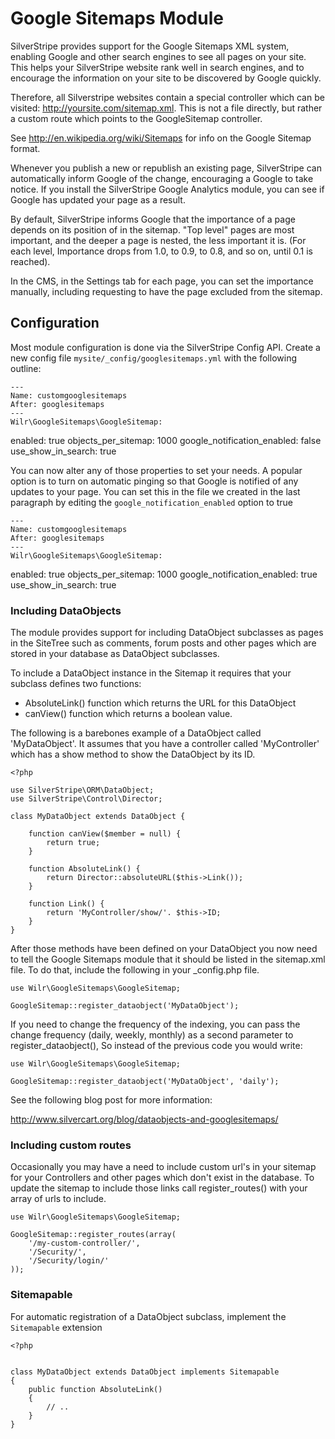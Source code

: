 # Google Sitemaps Module

SilverStripe provides support for the Google Sitemaps XML system, enabling
Google and other search engines to see all pages on your site. This helps
your SilverStripe website rank well in search engines, and to encourage the
information on your site to be discovered by Google quickly.

Therefore, all Silverstripe websites contain a special controller which can be
visited: http://yoursite.com/sitemap.xml. This is not a file directly, but
rather a custom route which points to the GoogleSitemap controller.

See http://en.wikipedia.org/wiki/Sitemaps for info on the Google Sitemap
format.

Whenever you publish a new or republish an existing page, SilverStripe can
automatically inform Google of the change, encouraging a Google to take notice.
If you install the SilverStripe Google Analytics module, you can see if Google
has updated your page as a result.

By default, SilverStripe informs Google that the importance of a page depends
on its position of in the sitemap. "Top level" pages are most important, and
the deeper a page is nested, the less important it is. (For each level,
Importance drops from 1.0, to 0.9, to 0.8, and so on, until 0.1 is reached).

In the CMS, in the Settings tab for each page, you can set the importance
manually, including requesting to have the page excluded from the sitemap.

## Configuration

Most module configuration is done via the SilverStripe Config API. Create a new
config file `mysite/_config/googlesitemaps.yml` with the following outline:

    ---
    Name: customgooglesitemaps
    After: googlesitemaps
    ---
    Wilr\GoogleSitemaps\GoogleSitemap:

enabled: true
objects_per_sitemap: 1000
google_notification_enabled: false
use_show_in_search: true

You can now alter any of those properties to set your needs. A popular option
is to turn on automatic pinging so that Google is notified of any updates to
your page. You can set this in the file we created in the last paragraph by
editing the `google_notification_enabled` option to true

    ---
    Name: customgooglesitemaps
    After: googlesitemaps
    ---
    Wilr\GoogleSitemaps\GoogleSitemap:

enabled: true
objects_per_sitemap: 1000
google_notification_enabled: true
use_show_in_search: true

### Including DataObjects

The module provides support for including DataObject subclasses as pages in the
SiteTree such as comments, forum posts and other pages which are stored in your
database as DataObject subclasses.

To include a DataObject instance in the Sitemap it requires that your subclass
defines two functions:

-   AbsoluteLink() function which returns the URL for this DataObject
-   canView() function which returns a boolean value.

The following is a barebones example of a DataObject called 'MyDataObject'. It
assumes that you have a controller called 'MyController' which has a show method
to show the DataObject by its ID.

    <?php

    use SilverStripe\ORM\DataObject;
    use SilverStripe\Control\Director;

    class MyDataObject extends DataObject {

    	function canView($member = null) {
    		return true;
    	}

    	function AbsoluteLink() {
    		return Director::absoluteURL($this->Link());
    	}

    	function Link() {
    		return 'MyController/show/'. $this->ID;
    	}
    }

After those methods have been defined on your DataObject you now need to tell
the Google Sitemaps module that it should be listed in the sitemap.xml file. To
do that, include the following in your \_config.php file.

    use Wilr\GoogleSitemaps\GoogleSitemap;

    GoogleSitemap::register_dataobject('MyDataObject');

If you need to change the frequency of the indexing, you can pass the change
frequency (daily, weekly, monthly) as a second parameter to register_dataobject(), So
instead of the previous code you would write:

    use Wilr\GoogleSitemaps\GoogleSitemap;

    GoogleSitemap::register_dataobject('MyDataObject', 'daily');

See the following blog post for more information:

http://www.silvercart.org/blog/dataobjects-and-googlesitemaps/

### Including custom routes

Occasionally you may have a need to include custom url's in your sitemap for
your Controllers and other pages which don't exist in the database. To update
the sitemap to include those links call register_routes() with your array of
urls to include.

    use Wilr\GoogleSitemaps\GoogleSitemap;

    GoogleSitemap::register_routes(array(
    	'/my-custom-controller/',
    	'/Security/',
    	'/Security/login/'
    ));

### Sitemapable

For automatic registration of a DataObject subclass, implement the `Sitemapable`
extension

```
<?php


class MyDataObject extends DataObject implements Sitemapable
{
    public function AbsoluteLink()
    {
        // ..
    }
}
```
